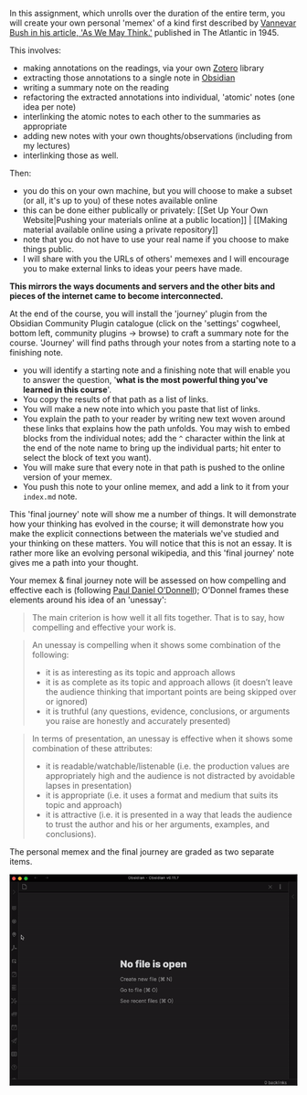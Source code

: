 In this assignment, which unrolls over the duration of the entire term, you will create your own personal 'memex' of a kind first described by [Vannevar Bush in his article, 'As We May Think.'](https://www.theatlantic.com/magazine/archive/1945/07/as-we-may-think/303881/) published in The Atlantic in 1945.

This involves:

- making annotations on the readings, via your own [Zotero](https://zotero.org) library
- extracting those annotations to a single note in [Obsidian](https://obsidian.md)
- writing a summary note on the reading
- refactoring the extracted annotations into individual, 'atomic' notes (one idea per note)
- interlinking the atomic notes to each other to the summaries as appropriate
- adding new notes with your own thoughts/observations (including from my lectures)
- interlinking those as well.

Then:

+ you do this on your own machine, but you will choose to make a subset (or all, it's up to you) of these notes available online
+ this can be done either publically or privately: [[Set Up Your Own Website|Pushing your materials online at a public location]] | [[Making material available online using a private repository]]
+ note that you do not have to use your real name if you choose to make things public.
+ I will share with you the URLs of others' memexes and I will encourage you to make external links to ideas your peers have made.

**This mirrors the ways documents and servers and the other bits and pieces of the internet came to become interconnected.**

At the end of the course, you will install the 'journey' plugin from the Obsidian Community Plugin catalogue (click on the 'settings' cogwheel, bottom left, community plugins -> browse) to craft a summary note for the course. 'Journey' will find paths through your notes from a starting note to a finishing note. 
- you will identify a starting note and a finishing note that will enable you to answer the question, '**what is the most powerful thing you've learned in this course**'. 
- You copy the results of that path as a list of links. 
- You will make a new note into which you paste that list of links.
- You explain the path to your reader by writing new text woven around these links that explains how the path unfolds. You may wish to embed blocks from the individual notes; add the `^` character within the link at the end of the note name to bring up the individual parts; hit enter to select the block of text you want).
- You will make sure that every note in that path is pushed to the online version of your memex. 
- You push this note to your online memex, and add a link to it from your `index.md` note.

This 'final journey' note will show me a number of things. It will demonstrate how your thinking has evolved in the course; it will demonstrate how you make the explicit connections between the materials we've studied and your thinking on these matters. You will notice that this is not an essay. It is rather more like an evolving personal wikipedia, and this 'final journey' note gives me a path into your thought.

Your memex & final journey note will be assessed on how compelling and effective each is (following [Paul Daniel O’Donnell](https://people.uleth.ca/~daniel.odonnell/Teaching/the-unessay)); O'Donnel frames these elements around his idea of an 'unessay':

> The main criterion is how well it all fits together. That is to say, how compelling and effective your work is.

> An unessay is compelling when it shows some combination of the following:
> 
> -   it is as interesting as its topic and approach allows
> -   it is as complete as its topic and approach allows (it doesn’t leave the audience thinking that important points are being skipped over or ignored)
> -   it is truthful (any questions, evidence, conclusions, or arguments you raise are honestly and accurately presented)

> In terms of presentation, an unessay is effective when it shows some combination of these attributes:
> 
> -   it is readable/watchable/listenable (i.e. the production values are appropriately high and the audience is not distracted by avoidable lapses in presentation)
> -   it is appropriate (i.e. it uses a format and medium that suits its topic and approach)
> -   it is attractive (i.e. it is presented in a way that leads the audience to trust the author and his or her arguments, examples, and conclusions).


The personal memex and the final journey are graded as two separate items.

<img src="https://raw.githubusercontent.com/akaalias/obsidian-journey-plugin/master/journey-demo.gif"></img>
